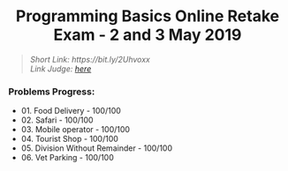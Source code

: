 <h1 align="center">Programming Basics Online Retake Exam - 2 and 3 May 2019</h1>

<blockquote>
    <i>
        Short Link: https://bit.ly/2Uhvoxx
    </i>
    <br>
    <i>
        Link Judge: <a href="https://judge.softuni.bg/Contests/Practice/Index/1654#0">here</a>
    </i>
</blockquote>

<h3>Problems Progress:</h3>
<ul>
<li>
    01. Food Delivery - 100/100
</li>

<li>
    02. Safari - 100/100
</li>

<li>
    03. Mobile operator - 100/100
</li>

<li>
    04. Tourist Shop - 100/100
</li>

<li>
    05. Division Without Remainder - 100/100
</li>

<li>
    06. Vet Parking - 100/100
</li>
</ul>
